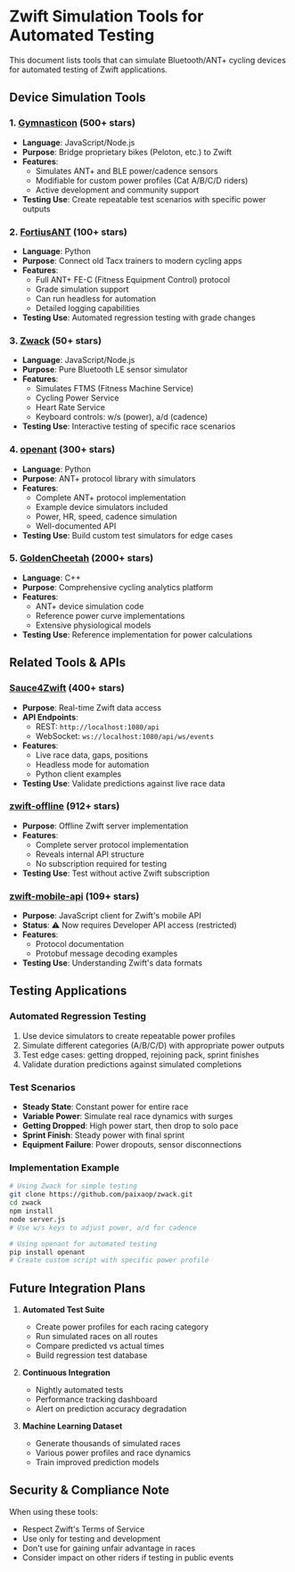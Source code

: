 # Zwift Simulation Tools for Automated Testing

This document lists tools that can simulate Bluetooth/ANT+ cycling devices for automated testing of Zwift applications.

## Device Simulation Tools

### 1. [Gymnasticon](https://github.com/ptx2/gymnasticon) (500+ stars)
- **Language**: JavaScript/Node.js
- **Purpose**: Bridge proprietary bikes (Peloton, etc.) to Zwift
- **Features**:
  - Simulates ANT+ and BLE power/cadence sensors
  - Modifiable for custom power profiles (Cat A/B/C/D riders)
  - Active development and community support
- **Testing Use**: Create repeatable test scenarios with specific power outputs

### 2. [FortiusANT](https://github.com/WouterJD/FortiusANT) (100+ stars)
- **Language**: Python
- **Purpose**: Connect old Tacx trainers to modern cycling apps
- **Features**:
  - Full ANT+ FE-C (Fitness Equipment Control) protocol
  - Grade simulation support
  - Can run headless for automation
  - Detailed logging capabilities
- **Testing Use**: Automated regression testing with grade changes

### 3. [Zwack](https://github.com/paixaop/zwack) (50+ stars)
- **Language**: JavaScript/Node.js
- **Purpose**: Pure Bluetooth LE sensor simulator
- **Features**:
  - Simulates FTMS (Fitness Machine Service)
  - Cycling Power Service
  - Heart Rate Service
  - Keyboard controls: w/s (power), a/d (cadence)
- **Testing Use**: Interactive testing of specific race scenarios

### 4. [openant](https://github.com/Tigge/openant) (300+ stars)
- **Language**: Python
- **Purpose**: ANT+ protocol library with simulators
- **Features**:
  - Complete ANT+ protocol implementation
  - Example device simulators included
  - Power, HR, speed, cadence simulation
  - Well-documented API
- **Testing Use**: Build custom test simulators for edge cases

### 5. [GoldenCheetah](https://github.com/GoldenCheetah/GoldenCheetah) (2000+ stars)
- **Language**: C++
- **Purpose**: Comprehensive cycling analytics platform
- **Features**:
  - ANT+ device simulation code
  - Reference power curve implementations
  - Extensive physiological models
- **Testing Use**: Reference implementation for power calculations

## Related Tools & APIs

### [Sauce4Zwift](https://github.com/SauceLLC/sauce4zwift) (400+ stars)
- **Purpose**: Real-time Zwift data access
- **API Endpoints**:
  - REST: `http://localhost:1080/api`
  - WebSocket: `ws://localhost:1080/api/ws/events`
- **Features**:
  - Live race data, gaps, positions
  - Headless mode for automation
  - Python client examples
- **Testing Use**: Validate predictions against live race data

### [zwift-offline](https://github.com/zoffline/zwift-offline) (912+ stars)
- **Purpose**: Offline Zwift server implementation
- **Features**:
  - Complete server protocol implementation
  - Reveals internal API structure
  - No subscription required for testing
- **Testing Use**: Test without active Zwift subscription

### [zwift-mobile-api](https://github.com/Ogadai/zwift-mobile-api) (109+ stars)
- **Purpose**: JavaScript client for Zwift's mobile API
- **Status**: ⚠️ Now requires Developer API access (restricted)
- **Features**:
  - Protocol documentation
  - Protobuf message decoding examples
- **Testing Use**: Understanding Zwift's data formats

## Testing Applications

### Automated Regression Testing
1. Use device simulators to create repeatable power profiles
2. Simulate different categories (A/B/C/D) with appropriate power outputs
3. Test edge cases: getting dropped, rejoining pack, sprint finishes
4. Validate duration predictions against simulated completions

### Test Scenarios
- **Steady State**: Constant power for entire race
- **Variable Power**: Simulate real race dynamics with surges
- **Getting Dropped**: High power start, then drop to solo pace
- **Sprint Finish**: Steady power with final sprint
- **Equipment Failure**: Power dropouts, sensor disconnections

### Implementation Example
```bash
# Using Zwack for simple testing
git clone https://github.com/paixaop/zwack.git
cd zwack
npm install
node server.js
# Use w/s keys to adjust power, a/d for cadence

# Using openant for automated testing
pip install openant
# Create custom script with specific power profile
```

## Future Integration Plans

1. **Automated Test Suite**
   - Create power profiles for each racing category
   - Run simulated races on all routes
   - Compare predicted vs actual times
   - Build regression test database

2. **Continuous Integration**
   - Nightly automated tests
   - Performance tracking dashboard
   - Alert on prediction accuracy degradation

3. **Machine Learning Dataset**
   - Generate thousands of simulated races
   - Various power profiles and race dynamics
   - Train improved prediction models

## Security & Compliance Note

When using these tools:
- Respect Zwift's Terms of Service
- Use only for testing and development
- Don't use for gaining unfair advantage in races
- Consider impact on other riders if testing in public events